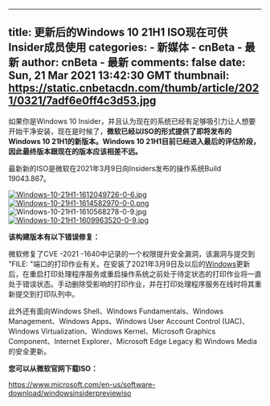 
---
title: 更新后的Windows 10 21H1 ISO现在可供Insider成员使用
categories: 
    - 新媒体
    - cnBeta - 最新
author: cnBeta - 最新
comments: false
date: Sun, 21 Mar 2021 13:42:30 GMT
thumbnail: https://static.cnbetacdn.com/thumb/article/2021/0321/7adf6e0ff4c3d53.jpg
---

<div>   
如果你是Windows 10
Insider，并且认为现在的系统已经有足够吸引力让人想要开始干净安装，现在是时候了，<strong>微软已经以ISO的形式提供了即将发布的Windows 10
21H1的新版本。Windows 10 21H1目前已经进入最后的评估阶段，因此最终版本跟现在的版本应该相差不远。</strong><br>
 <p>最新新的ISO是微软在2021年3月9日向Insiders发布的操作系统Build 19043.867。</p><p><a href="https://static.cnbetacdn.com/article/2021/0321/7adf6e0ff4c3d53.jpg" target="_blank"><img src="https://static.cnbetacdn.com/thumb/article/2021/0321/7adf6e0ff4c3d53.jpg" title alt="Windows-10-21H1-1612049726-0-6.jpg" referrerpolicy="no-referrer"></a><a href="https://static.cnbetacdn.com/article/2021/0321/00fb281f8c7ad19.png" target="_blank"><img src="https://static.cnbetacdn.com/thumb/article/2021/0321/00fb281f8c7ad19.png" title alt="Windows-10-21H1-1614582970-0-0.png" referrerpolicy="no-referrer"></a><img src="https://static.cnbetacdn.com/article/2021/0321/c8347f0a2d01eb2.jpg" title alt="Windows-10-21H1-1610568278-0-9.jpg" referrerpolicy="no-referrer"><a href="https://static.cnbetacdn.com/article/2021/0321/11bad3bf959e8fa.jpg" target="_blank"><img src="https://static.cnbetacdn.com/thumb/article/2021/0321/11bad3bf959e8fa.jpg" title alt="Windows-10-21H1-1609963520-0-9.jpg" referrerpolicy="no-referrer"></a></p><p><strong>该构建版本有以下错误修复：</strong></p><p>微软修复了CVE -2021 -1640中记录的一个权限提升安全漏洞，该漏洞与提交到 "FILE: "端口的打印作业有关。在安装了2021年3月9日及以后的<a data-link="1" href="https://microsoft.pvxt.net/x9Vg1" target="_blank">Windows</a>更新后，在重启打印处理程序服务或重启操作系统之前处于待定状态的打印作业将一直处于错误状态。手动删除受影响的打印作业，并在打印处理程序服务在线时将其重新提交到打印队列中。</p><p>此外还有面向Windows Shell、Windows Fundamentals、Windows Management、Windows Apps、Windows User Account Control (UAC)、Windows Virtualization、Windows Kernel、Microsoft Graphics Component、Internet Explorer、Microsoft Edge Legacy 和 Windows Media 的安全更新。</p><p><strong>您可以从微软官网下载ISO：</strong></p><p><a href="https://www.microsoft.com/en-us/software-download/windowsinsiderpreviewiso" _src="https://www.microsoft.com/en-us/software-download/windowsinsiderpreviewiso" target="_blank">https://www.microsoft.com/en-us/software-download/windowsinsiderpreviewiso</a><br></p>   
</div>
            